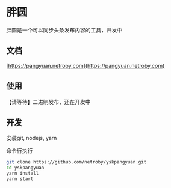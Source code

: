 # 胖圆

胖圆是一个可以同步头条发布内容的工具，开发中

## 文档

[https://pangyuan.netroby.com](https://pangyuan.netroby.com)

## 使用

【请等待】二进制发布，还在开发中

## 开发

安装git, nodejs, yarn

命令行执行

```bash
git clone https://github.com/netroby/yskpangyuan.git
cd yskpangyuan
yarn install
yarn start
```
